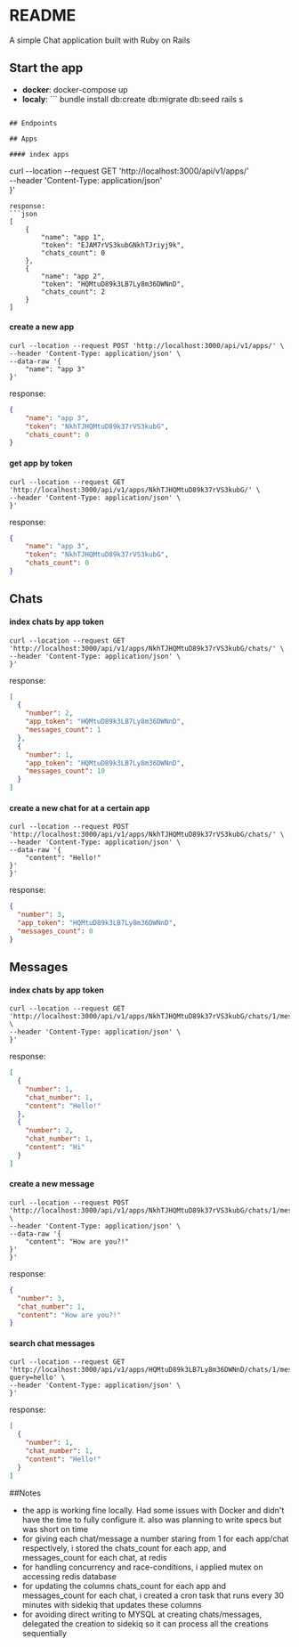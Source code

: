 # README

A simple Chat application built with Ruby on Rails  

## Start the app

- **docker**: docker-compose up
- **localy**: ``` 
bundle install
db:create
db:migrate
db:seed
rails s
```

## Endpoints  

## Apps  

#### index apps
```
curl --location --request GET 'http://localhost:3000/api/v1/apps/' \
--header 'Content-Type: application/json' \
}'
```
response:
```json
[
    {
        "name": "app 1",
        "token": "EJAM7rVS3kubGNkhTJriyj9k",
        "chats_count": 0
    },
    {
        "name": "app 2",
        "token": "HQMtuD89k3LB7Ly8m36DWNnD",
        "chats_count": 2
    }
]
```
#### create a new app
```
curl --location --request POST 'http://localhost:3000/api/v1/apps/' \
--header 'Content-Type: application/json' \
--data-raw '{
    "name": "app 3"
}'
```
response:
```json
{
    "name": "app 3",
    "token": "NkhTJHQMtuD89k37rVS3kubG",
    "chats_count": 0
}
```
#### get app by token
```
curl --location --request GET 'http://localhost:3000/api/v1/apps/NkhTJHQMtuD89k37rVS3kubG/' \
--header 'Content-Type: application/json' \
}'
```
response:
```json
{
    "name": "app 3",
    "token": "NkhTJHQMtuD89k37rVS3kubG",
    "chats_count": 0
}
```

## Chats
#### index chats by app token
```
curl --location --request GET 'http://localhost:3000/api/v1/apps/NkhTJHQMtuD89k37rVS3kubG/chats/' \
--header 'Content-Type: application/json' \
}'
```
response:
```json
[
  {
    "number": 2,
    "app_token": "HQMtuD89k3LB7Ly8m36DWNnD",
    "messages_count": 1
  },
  {
    "number": 1,
    "app_token": "HQMtuD89k3LB7Ly8m36DWNnD",
    "messages_count": 10
  }
]
```

#### create a new chat for at a certain app
```
curl --location --request POST 'http://localhost:3000/api/v1/apps/NkhTJHQMtuD89k37rVS3kubG/chats/' \
--header 'Content-Type: application/json' \
--data-raw '{
    "content": "Hello!"
}'
}'
```
response:
```json
{
  "number": 3,
  "app_token": "HQMtuD89k3LB7Ly8m36DWNnD",
  "messages_count": 0
}
```
## Messages
#### index chats by app token
```
curl --location --request GET 'http://localhost:3000/api/v1/apps/NkhTJHQMtuD89k37rVS3kubG/chats/1/messages' \
--header 'Content-Type: application/json' \
}'
```
response:
```json
[
  {
    "number": 1,
    "chat_number": 1,
    "content": "Hello!"
  },
  {
    "number": 2,
    "chat_number": 1,
    "content": "Hi"
  }
]
```

#### create a new message
```
curl --location --request POST 'http://localhost:3000/api/v1/apps/NkhTJHQMtuD89k37rVS3kubG/chats/1/messages/' \
--header 'Content-Type: application/json' \
--data-raw '{
    "content": "How are you?!"
}'
}'
```
response:
```json
{
  "number": 3,
  "chat_number": 1,
  "content": "How are you?!"
}
```
#### search chat messages
```
curl --location --request GET 'http://localhost:3000/api/v1/apps/HQMtuD89k3LB7Ly8m36DWNnD/chats/1/messages/search?query=hello' \
--header 'Content-Type: application/json' \
}'
```
response:
```json
[
  {
    "number": 1,
    "chat_number": 1,
    "content": "Hello!"
  }
]
```


##Notes
- the app is working fine locally. Had some issues with Docker and didn't have the time to fully configure it. also was planning to write specs but was short on time
- for giving each chat/message a number staring from 1 for each app/chat respectively, i stored the chats_count for each app, and messages_count for each chat, at redis
- for handling concurrency and race-conditions, i applied mutex on accessing redis database
- for updating the columns chats_count for each app and messages_count for each chat, i created a cron task that runs every 30 minutes with sidekiq that updates these columns
- for avoiding direct writing to MYSQL at creating chats/messages, delegated the creation to sidekiq so it can process all the creations sequentially 
